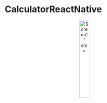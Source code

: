# CalculatorReactNative
<p align="center">
  <img alt="Screen1” src="https://user-images.githubusercontent.com/35946656/188541320-84ab610d-ecf2-4ac1-b3df-fa549514f6c9.png" width="25%">
</p>
